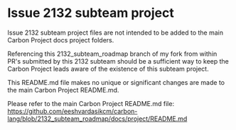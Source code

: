 # Issue 2132 subteam project

Issue 2132 subteam project files are not intended to be added to the main Carbon Project docs project folders.

Referencing this 2132_subteam_roadmap branch of my fork from within PR's submitted by this 2132 subteam should be a sufficient way to keep the Carbon Project leads aware of the existence of this subteam project.

This README.md file makes no unique or significant changes are made to the main Carbon Project README.md.

Please refer to the main Carbon Project README.md file:
https://github.com/eeshvardasikcm/carbon-lang/blob/2132_subteam_roadmap/docs/project/README.md
